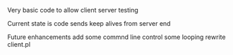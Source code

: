 Very basic code to allow client server testing

Current state is code sends keep alives from server end

Future enhancements
add some commnd line control
some looping
rewrite client.pl
